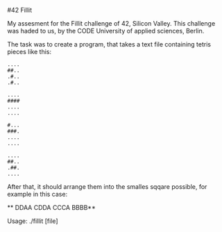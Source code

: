 #42 Fillit

My assesment for the Fillit challenge of 42, Silicon Valley.
This challenge was haded to us, by the CODE University of applied sciences, Berlin.

The task was to create a program, that takes a text file containing tetris pieces like this:

```
....
##..
.#..
.#..

....
####
....
....

#...
###.
....
....

....
##..
.##.
....
```

After that, it should arrange them into the smalles sqqare possible, for example in this case:

**
DDAA
CDDA
CCCA
BBBB**

Usage: ./fillit [file]
